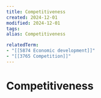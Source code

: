 ```yaml
---
title: Competitiveness
created: 2024-12-01
modified: 2024-12-01
tags: 
alias: Competitiveness

relatedTerm:
- "[[5874 Economic development]]"
- "[[3765 Competition]]"
---
```

# Competitiveness
